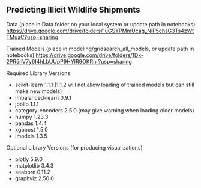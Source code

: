 ## Predicting Illicit Wildlife Shipments

Data (place in Data folder on your local system or update path in notebooks)
https://drive.google.com/drive/folders/1uGSYPMmUcag_NiP5chsG3Ts4zWtTMuaC?usp=sharing

Trained Models (place in modeling/gridsearch_all_models, or update path in notebooks)
https://drive.google.com/drive/folders/1Dx-2PR5nV7y6I4hLbUUpP9HYIR9OKRnr?usp=sharing

Required Library Versions
- scikit-learn 1.1.1 (1.1.2 will not allow loading of trained models but can still make new models)
- imbalanced-learn 0.9.1
- joblib 1.1.1
- category-encoders 2.5.0 (may give warning when loading older models)
- numpy 1.23.3
- pandas 1.4.4
- xgboost 1.5.0
- imodels 1.3.5

Optional Library Versions (for producing visualizations)
- plotly 5.9.0
- matplotlib 3.4.3
- seaborn 0.11.2
- graphviz 2.50.0
